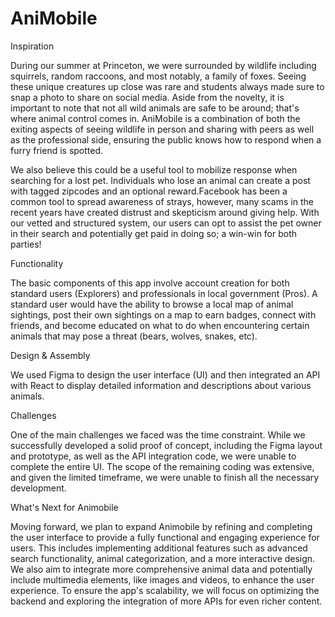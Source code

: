 # AniMobile

Inspiration

During our summer at Princeton, we were surrounded by wildlife including squirrels, random raccoons, and most notably, a family of foxes. Seeing these unique creatures up close was rare and students always made sure to snap a photo to share on social media. Aside from the novelty, it is important to note that not all wild animals are safe to be around; that's where animal control comes in. AniMobile is a combination of both the exiting aspects of seeing wildlife in person and sharing with peers as well as the professional side, ensuring the public knows how to respond when a furry friend is spotted. 

We also believe this could be a useful tool to mobilize response when searching for a lost pet. Individuals who lose an animal can create a post with tagged zipcodes and an optional reward.Facebook has been a common tool to spread awareness of strays, however, many scams in the recent years have created distrust and skepticism around giving help. With our vetted and structured system, our users can opt to assist the pet owner in their search and potentially get paid in doing so; a win-win for both parties! 


Functionality

The basic components of this app involve account creation for both standard users (Explorers) and professionals in local government (Pros). A standard user would have the ability to browse a local map of animal sightings, post their own sightings on a map to earn badges, connect with friends, and become educated on what to do when encountering certain animals that may pose a threat (bears, wolves, snakes, etc).  

Design & Assembly 

We used Figma to design the user interface (UI) and then integrated an API with React to display detailed information and descriptions about various animals.

Challenges 

One of the main challenges we faced was the time constraint. While we successfully developed a solid proof of concept, including the Figma layout and prototype, as well as the API integration code, we were unable to complete the entire UI. The scope of the remaining coding was extensive, and given the limited timeframe, we were unable to finish all the necessary development.

What's Next for Animobile 

Moving forward, we plan to expand Animobile by refining and completing the user interface to provide a fully functional and engaging experience for users. This includes implementing additional features such as advanced search functionality, animal categorization, and a more interactive design. We also aim to integrate more comprehensive animal data and potentially include multimedia elements, like images and videos, to enhance the user experience. To ensure the app's scalability, we will focus on optimizing the backend and exploring the integration of more APIs for even richer content. 
